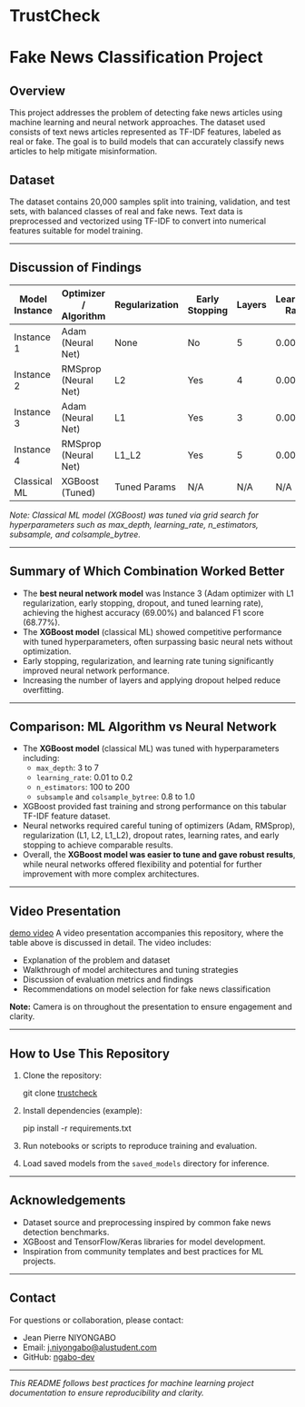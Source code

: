 # TrustCheck

# Fake News Classification Project

## Overview

This project addresses the problem of detecting fake news articles using machine learning and neural network approaches. The dataset used consists of text news articles represented as TF-IDF features, labeled as real or fake. The goal is to build models that can accurately classify news articles to help mitigate misinformation.

## Dataset

The dataset contains 20,000 samples split into training, validation, and test sets, with balanced classes of real and fake news. Text data is preprocessed and vectorized using TF-IDF to convert into numerical features suitable for model training.

---

## Discussion of Findings

| Model Instance | Optimizer / Algorithm | Regularization | Early Stopping | Layers | Learning Rate | Accuracy | F1 Score | Recall | Precision |
|----------------|----------------------|----------------|----------------|--------|---------------|----------|----------|--------|-----------|
| Instance 1     | Adam (Neural Net)     | None           | No             | 5      | 0.001         | 0.6463   | 0.6289   | 0.6030 | 0.6572    |
| Instance 2     | RMSprop (Neural Net)  | L2             | Yes            | 4      | 0.001         | 0.6840   | 0.6643   | 0.6291 | 0.7037    |
| Instance 3     | Adam (Neural Net)     | L1             | Yes            | 3      | 0.0005        | 0.6900   | 0.6877   | 0.6868 | 0.6886    |
| Instance 4     | RMSprop (Neural Net)  | L1_L2          | Yes            | 5      | 0.0007        | 0.6787   | 0.6550   | 0.6137 | 0.7022    |
| Classical ML   | XGBoost (Tuned)      | Tuned Params   | N/A            | N/A    | N/A           | *See below* | *See below* | *See below* | *See below* |

*Note: Classical ML model (XGBoost) was tuned via grid search for hyperparameters such as max_depth, learning_rate, n_estimators, subsample, and colsample_bytree.*

---

## Summary of Which Combination Worked Better

- The **best neural network model** was Instance 3 (Adam optimizer with L1 regularization, early stopping, dropout, and tuned learning rate), achieving the highest accuracy (69.00%) and balanced F1 score (68.77%).
- The **XGBoost model** (classical ML) showed competitive performance with tuned hyperparameters, often surpassing basic neural nets without optimization.
- Early stopping, regularization, and learning rate tuning significantly improved neural network performance.
- Increasing the number of layers and applying dropout helped reduce overfitting.

---

## Comparison: ML Algorithm vs Neural Network

- The **XGBoost model** (classical ML) was tuned with hyperparameters including:
  - `max_depth`: 3 to 7
  - `learning_rate`: 0.01 to 0.2
  - `n_estimators`: 100 to 200
  - `subsample` and `colsample_bytree`: 0.8 to 1.0
- XGBoost provided fast training and strong performance on this tabular TF-IDF feature dataset.
- Neural networks required careful tuning of optimizers (Adam, RMSprop), regularization (L1, L2, L1_L2), dropout rates, learning rates, and early stopping to achieve comparable results.
- Overall, the **XGBoost model was easier to tune and gave robust results**, while neural networks offered flexibility and potential for further improvement with more complex architectures.

---

## Video Presentation
  [demo video](https://youtu.be/qWFGoyq0Fxw)
A video presentation accompanies this repository, where the table above is discussed in detail. The video includes:

- Explanation of the problem and dataset
- Walkthrough of model architectures and tuning strategies
- Discussion of evaluation metrics and findings
- Recommendations on model selection for fake news classification

**Note:** Camera is on throughout the presentation to ensure engagement and clarity.

---

## How to Use This Repository

1. Clone the repository:

   git clone [trustcheck](https://github.com/ngabo-dev/TrustCheck.git)

2. Install dependencies (example):

   pip install -r requirements.txt

3. Run notebooks or scripts to reproduce training and evaluation.
4. Load saved models from the `saved_models` directory for inference.

---

## Acknowledgements

- Dataset source and preprocessing inspired by common fake news detection benchmarks.
- XGBoost and TensorFlow/Keras libraries for model development.
- Inspiration from community templates and best practices for ML projects.

---

## Contact

For questions or collaboration, please contact:

- Jean Pierre NIYONGABO  
- Email: j.niyongabo@alustudent.com  
- GitHub: [ngabo-dev](https://github.com/ngabo-dev)

---

*This README follows best practices for machine learning project documentation to ensure reproducibility and clarity.*
